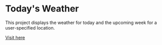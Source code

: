 # Today's Weather

This project displays the weather for today and the upcoming week for a user-specified location.

[Visit here](https://today-s-weather.netlify.app/)
